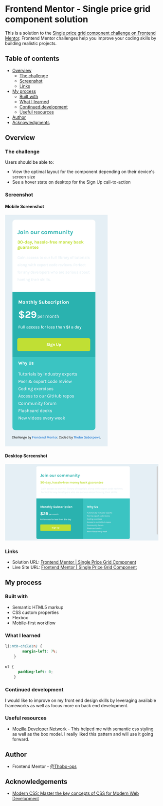 # Frontend Mentor - Single price grid component solution

This is a solution to the [Single price grid component challenge on Frontend Mentor](https://www.frontendmentor.io/challenges/single-price-grid-component-5ce41129d0ff452fec5abbbc). Frontend Mentor challenges help you improve your coding skills by building realistic projects. 

## Table of contents

- [Overview](#overview)
  - [The challenge](#the-challenge)
  - [Screenshot](#screenshot)
  - [Links](#links)
- [My process](#my-process)
  - [Built with](#built-with)
  - [What I learned](#what-i-learned)
  - [Continued development](#continued-development)
  - [Useful resources](#useful-resources)
- [Author](#author)
- [Acknowledgments](#acknowledgments)

## Overview

### The challenge

Users should be able to:

- View the optimal layout for the component depending on their device's screen size
- See a hover state on desktop for the Sign Up call-to-action

### Screenshot

#### Mobile Screenshot
![](./screenshots/mobile-view-2.png)

#### Desktop Screenshot
![](./screenshots/screenshot.png)


### Links

- Solution URL: [Frontend Mentor | Single Price Grid Component](https://github.com/Thobo-Gaboipewe/single-price-grid-component-master)
- Live Site URL: [Frontend Mentor | Single Price Grid Component](https://single-price-grid-component-thobo-ops.netlify.app/)

## My process

### Built with

- Semantic HTML5 markup
- CSS custom properties
- Flexbox
- Mobile-first workflow

### What I learned

```css
li:nth-child(n) {
        margin-left: 7%;
    }

ul {
      padding-left: 0;
    }
```

### Continued development

I would like to improve on my front end design skills by leveraging available frameworks as well as focus more on back end development.

### Useful resources

- [Mozilla Developer Network](https://developer.mozilla.org/en-US/docs/Web/CSS) - This helped me with semantic css styling as well as the box model. I really liked this pattern and will use it going forward.


## Author

- Frontend Mentor - [@Thobo-ops](https://www.frontendmentor.io/profile/Thobo-ops)

## Acknowledgements

- [Modern CSS: Master the key concepts of CSS for Modern Web Development](https://www.amazon.com/Modern-CSS-Master-Concepts-Development/dp/148426293X)